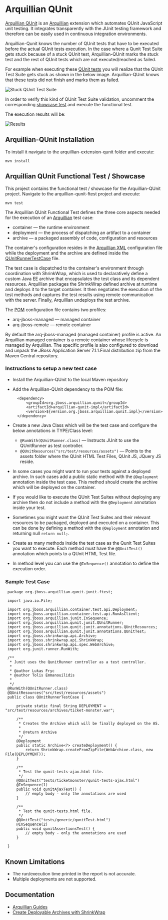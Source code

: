 # Arquillian QUnit
[Arquillian QUnit](https://github.com/arquillian/arquillian-extension-qunit) is an [Arquillian](http://arquillian.org/) extension which automates QUnit JavaScript unit testing. It integrates transparently with the JUnit testing framework and therefore can be easily used in continuous integration environments.

Arquillian-Qunit knows the number of QUnit tests that have to be executed before the actual QUnit tests execution. In the case where a Qunit Test Suite gets stuck because of a stuck QUnit test, Arquillian-QUnit marks the stuck test and the rest of QUnit tests which are not executed/reached as failed.

For example when executing these [QUnit tests](https://github.com/arquillian/arquillian-extension-qunit/blob/master/arquillian-qunit-ftest/src/test/resources/assets/tests/ticketmonster/test-stuck.js) you will realize that the QUnit Test Suite gets stuck as shown in the below image. Arquillian-QUnit knows that these tests did not finish and marks them as failed.

![Stuck QUnit Test Suite](https://raw.github.com/tolis-e/readme-images/master/qunit-stuck-test.png)

In order to verify this kind of QUnit Test Suite validation, uncomment the corresponding [showcase test](https://github.com/arquillian/arquillian-extension-qunit/blob/master/arquillian-qunit-ftest/src/test/java/org/jboss/arquillian/qunit/junit/ftest/QUnitRunnerTestCase.java#L76) and execute the functional test.

The execution results will be:

![Results](https://raw.github.com/tolis-e/readme-images/master/arquillian-qunit-stuck-tests-report.png)

## Arquillian-QUnit Installation
To install it navigate to the arquillian-extension-qunit folder and execute:

    mvn install

## Arquillian QUnit Functional Test / Showcase
This project contains the functional test / showcase for the Arquillian-QUnit project. Navigate to the arquillian-qunit-ftest project and execute:

    mvn test
 
The Arquillian QUnit Functional Test defines the three core aspects needed for the execution of an [Arquillian](http://arquillian.org/) test case:

- container — the runtime environment
- deployment — the process of dispatching an artifact to a container
- archive — a packaged assembly of code, configuration and resources

The container's configuration resides in the [Arquillian XML](https://github.com/arquillian/arquillian-extension-qunit/blob/master/arquillian-qunit-ftest/src/test/resources/arquillian.xml) configuration file while the deployment and the archive are defined inside the [QUnitRunnerTestCase](https://github.com/arquillian/arquillian-extension-qunit/blob/master/arquillian-qunit-ftest/src/test/java/org/jboss/arquillian/qunit/junit/ftest/QUnitRunnerTestCase.java) file.

The test case is dispatched to the container's environment through coordination with ShrinkWrap, which is used to declaratively define a custom Java EE archive that encapsulates the test class and its dependent resources. Arquillian packages the ShrinkWrap defined archive at runtime and deploys it to the target container. It then negotiates the execution of the test methods and captures the test results using remote communication with the server. Finally, Arquillian undeploys the test archive.

The [POM](https://github.com/arquillian/arquillian-extension-qunit/blob/master/arquillian-qunit-ftest/pom.xml) configuration file contains two profiles:

* arq-jboss-managed — managed container 
* arq-jboss-remote — remote container

By default the arq-jboss-managed (managed container) profile is active. An Arquillian managed container is a remote container whose lifecycle is managed by Arquillian. The specific profile is also configured to download and unpack the JBoss Application Server 7.1.1.Final distribution zip from the Maven Central repository.

### Instructions to setup a new test case

* Install the Arquillian-QUnit to the local Maven repository
* Add the Arquillian-QUnit dependency to the POM file:
    
        <dependency>
            <groupId>org.jboss.arquillian.qunit</groupId>
            <artifactId>arquillian-qunit-impl</artifactId>
            <version>${version.org.jboss.arquillian.qunit.impl}</version>
        </dependency>

* Create a new Java Class which will be the test case and configure the below annotations in TYPE/Class level:
    * `@RunWith(QUnitRunner.class)` — Instructs JUnit to use the QUnitRunner as test controller.
    * `@QUnitResources("src/test/resources/assets")` — Points to the assets folder where the QUnit HTML Test Files, QUnit JS, JQuery JS reside.
* In some cases you might want to run your tests against a deployed archive. In such cases add a public static method with the `@Deployment` annotation inside the test case. This method should create the archive which will be deployed on the container.
* If you would like to execute the QUnit Test Suites without deploying any archive then do not include a method with the `@Deployment` annotation inside your test.
* Sometimes you might want the QUnit Test Suites and their relevant resources to be packaged, deployed and executed on a container. This can be done by defining a method with the `@Deployment` annotation and returning null `return null;`.
* Create as many methods inside the test case as the Qunit Test Suites you want to execute. Each method must have the `@QUnitTest()` annotation which points to a QUnit HTML Test file.
* In method level you can use the `@InSequence()` annotation to define the execution order.

### Sample Test Case

     package org.jboss.arquillian.qunit.junit.ftest;
     
     import java.io.File;
     
     import org.jboss.arquillian.container.test.api.Deployment;
     import org.jboss.arquillian.container.test.api.RunAsClient;
     import org.jboss.arquillian.junit.InSequence;
     import org.jboss.arquillian.qunit.junit.QUnitRunner;
     import org.jboss.arquillian.qunit.junit.annotations.QUnitResources;
     import org.jboss.arquillian.qunit.junit.annotations.QUnitTest;
     import org.jboss.shrinkwrap.api.Archive;
     import org.jboss.shrinkwrap.api.ShrinkWrap;
     import org.jboss.shrinkwrap.api.spec.WebArchive;
     import org.junit.runner.RunWith;
     
     /**
      * Junit uses the QunitRunner controller as a test controller.
      *
      * @author Lukas Fryc
      * @author Tolis Emmanouilidis
      *
      */
     @RunWith(QUnitRunner.class)
     @QUnitResources("src/test/resources/assets")
     public class QUnitRunnerTestCase {
     
         private static final String DEPLOYMENT = "src/test/resources/archives/ticket-monster.war";
     
         /**
          * Creates the Archive which will be finally deployed on the AS.
          *
          * @return Archive
          */
         @Deployment
         public static Archive<?> createDeployment() {
             return ShrinkWrap.createFromZipFile(WebArchive.class, new File(DEPLOYMENT));
         }
     
         /**
          * Test the qunit-tests-ajax.html file.
          */
         @QUnitTest("tests/ticketmonster/qunit-tests-ajax.html")
         @InSequence(1)
         public void qunitAjaxTest() {
             // empty body - only the annotations are used
         }
     
         /**
          * Test the qunit-tests.html file.
          */
         @QUnitTest("tests/generic/qunitTest.html")
         @InSequence(2)
         public void qunitAssertionsTest() {
             // empty body - only the annotations are used
         }
     
     }
     
## Known Limitations
* The run/execution time printed in the report is not accurate.
* Multiple deployments are not supported.

## Documentation

* [Arquillian Guides](http://arquillian.org/guides/)
* [Create Deployable Archives with ShrinkWrap](http://arquillian.org/guides/shrinkwrap_introduction/)
